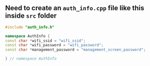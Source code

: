 ## Need to create an `auth_info.cpp` file like this inside `src` folder

``` c++
#include "auth_info.h"

namespace AuthInfo {
const char *wifi_ssid = "wifi_ssid";
const char *wifi_password = "wifi_password";
const char *management_password = "management_screen_password";

} // namespace AuthInfo

```

